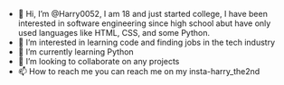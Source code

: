 - 👋 Hi, I’m @Harry0052, I am 18 and just started college, I have been interested in software engineering since high school abut have only used languages like HTML, CSS, and some Python.
- 👀 I’m interested in learning code and finding jobs in the tech industry
- 🌱 I’m currently learning Python
- 💞️ I’m looking to collaborate on any projects 
- 📫 How to reach me you can reach me on my insta-harry_the2nd

<!---
Harry0052/Harry0052 is a ✨ special ✨ repository because its `README.md` (this file) appears on your GitHub profile.
You can click the Preview link to take a look at your changes.
--->
